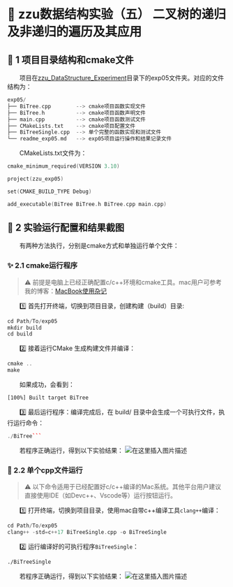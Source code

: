 # 🚀 zzu数据结构实验（五） 二叉树的递归及非递归的遍历及其应用

## 🌈 1 项目目录结构和cmake文件

&emsp;&emsp;项目在[zzu_DataStructure_Experiment](https://github.com/haozheguo/zzu_DataStructure_Experiment)目录下的exp05文件夹。对应的文件结构为：

```cpp
exp05/
├── BiTree.cpp        --> cmake项目函数实现文件
├── BiTree.h          --> cmake项目函数声明文件
├── main.cpp          --> cmake项目函数测试文件
├── CMakeLists.txt    --> cmake项目配置文件
├── BiTreeSingle.cpp  --> 单个完整的函数实现和测试文件
└── readme_exp05.md   --> exp05项目运行操作和结果记录文件
```

&emsp;&emsp;CMakeLists.txt文件为：

```cpp
cmake_minimum_required(VERSION 3.10)

project(zzu_exp05)

set(CMAKE_BUILD_TYPE Debug)

add_executable(BiTree BiTree.h BiTree.cpp main.cpp)
```

## 💫 2 实验运行配置和结果截图

&emsp;&emsp;有两种方法执行，分别是cmake方式和单独运行单个文件：

### ✨ 2.1 cmake运行程序

> ⚠️ 前提是电脑上已经正确配置c/c++环境和cmake工具。mac用户可参考我的博客：[MacBook使用杂记](https://blog.csdn.net/qq_60587145/article/details/152934108?sharetype=blogdetail&sharerId=152934108&sharerefer=PC&sharesource=qq_60587145&spm=1011.2480.3001.8118)

&emsp;&emsp;:one: 首先打开终端，切换到项目目录，创建构建（build）目录:

```cpp
cd Path/To/exp05
mkdir build
cd build
```

&emsp;&emsp;:two: 接着运行CMake 生成构建文件并编译：

```cpp
cmake ..
make
```

&emsp;&emsp;如果成功，会看到：

```bash
[100%] Built target BiTree
```

&emsp;&emsp;:three: 最后运行程序：编译完成后，在 build/ 目录中会生成一个可执行文件，执行运行命令：

```cpp
./BiTree```
```

&emsp;&emsp;若程序正确运行，得到以下实验结果：
![在这里插入图片描述](https://i-blog.csdnimg.cn/direct/3f63fa4fd31c42f3821c6afb6bc7bd01.png)

### 🧠 2.2 单个cpp文件运行

> ⚠️ 以下命令适用于已经配置好c/c++编译的Mac系统。其他平台用户建议直接使用IDE（如Devc++、Vscode等）运行按钮运行。

&emsp;&emsp;:one: 打开终端，切换到项目目录，使用mac自带c++编译工具`clang++`编译：

```cpp
cd Path/To/exp05
clang++ -std=c++17 BiTreeSingle.cpp -o BiTreeSingle
```

&emsp;&emsp;:two: 运行编译好的可执行程序`BiTreeSingle`：

```bash
./BiTreeSingle
```

&emsp;&emsp;若程序正确运行，得到以下实验结果：
![在这里插入图片描述](https://i-blog.csdnimg.cn/direct/3f63fa4fd31c42f3821c6afb6bc7bd01.png)

